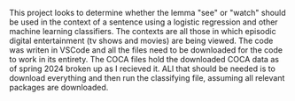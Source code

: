 This project looks to determine whether the lemma "see" or "watch" should be used in the context of a sentence using a logistic regression and other machine learning classifiers. The contexts are all those in which episodic digital entertainment (tv shows and movies) are being viewed.
The code was writen in VSCode and all the files need to be downloaded for the code to work in its entirety. The COCA files hold the downloaded COCA data as of spring 2024 broken up as I recieved it. ALl that should be needed is to download everything and then run the classifying file, assuming all relevant packages are downloaded. 